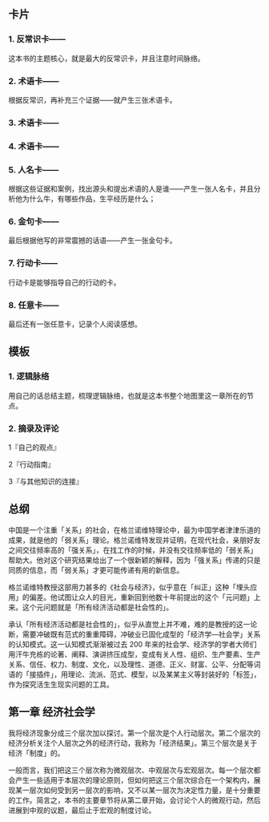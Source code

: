 ## 卡片

### 1. 反常识卡——

这本书的主题核心，就是最大的反常识卡，并且注意时间脉络。

### 2. 术语卡——

根据反常识，再补充三个证据——就产生三张术语卡。

### 3. 术语卡——

### 4. 术语卡——

### 5. 人名卡——

根据这些证据和案例，找出源头和提出术语的人是谁——产生一张人名卡，并且分析他为什么牛，有哪些作品，生平经历是什么；

### 6. 金句卡——

最后根据他写的非常震撼的话语——产生一张金句卡。

### 7. 行动卡——

行动卡是能够指导自己的行动的卡。

### 8. 任意卡——

最后还有一张任意卡，记录个人阅读感想。

## 模板

### 1. 逻辑脉络

用自己的话总结主题，梳理逻辑脉络，也就是这本书整个地图里这一章所在的节点。

### 2. 摘录及评论

1『自己的观点』

2『行动指南』

3『与其他知识的连接』

## 总纲

中国是一个注重「关系」的社会，在格兰诺维特理论中，最为中国学者津津乐道的成果，就是他的「弱关系」理论。格兰诺维特发现并证明，在现代社会，亲朋好友之间交往频率高的「强关系」，在找工作的时候，并没有交往频率低的「弱关系」帮助大。他对这个研究结果给出了一个很新颖的解释，因为「强关系」传递的只是同质的信息，而「弱关系」才更可能传递有用的新信息。

格兰诺维特教授这部用力甚多的《社会与经济》，似乎意在「纠正」这种「埋头应用」的偏差。他试图让众人的目光，重新回到他数十年前提出的这个「元问题」上来。这个元问题就是「所有经济活动都是社会性的」。

承认「所有经济活动都是社会性的」，似乎从直觉上并不难，难的是教授的这一论断，需要冲破既有范式的重重障碍，冲破业已固化成型的「经济学—社会学」关系的认知模式。这一认知模式渐渐被过去 200 年来的社会学、经济学的学者大师们用汗牛充栋的论著、阐释、演讲挤压成型，变成有关人性、组织、生产要素、生产关系、信任、权力、制度、文化，以及理性、道德、正义、财富、公平、分配等词语的「接插件」，用理论、流派、范式、模型，以及某某主义等封装好的「标签」，作为探究活生生现实问题的工具。

## 第一章 经济社会学

我将经济现象分成三个层次加以探讨。第一个层次是个人行动层次。第二个层次的经济分析关注个人层次之外的经济行动，我称为「经济结果」。第三个层次是关于经济「制度」的。

一般而言，我们把这三个层次称为微观层次、中观层次与宏观层次。每一个层次都会产生一些适用于本层次的理论原则，但如何把这三个层次综合在一个架构内，展现某一层次如何受到另一层次的影响，又不以某一层次为决定性力量，是十分重要的工作。简言之，本书的主要章节将从第二章开始，会讨论个人的微观行动，然后进展到中观的议题，最后止于宏观的制度讨论。

